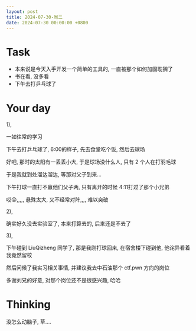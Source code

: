 ```yaml
---
layout: post
title: 2024-07-30-周二
date: 2024-07-30 00:00:00 +0800
---
```




# Task

- 本来说是今天入手开发一个简单的工具的, 一直被那个如何加固耽搁了
- 书在看, 没多看
- 下午去打乒乓球了
# Your day

1),

一如往常的学习

下午去打乒乓球了, 6:00的样子, 先去食堂吃个饭, 然后去球场

好吧, 那时的太阳有一丢丢小大, 于是球场没什么人, 只有 2 个人在打羽毛球

于是我就到处溜达溜达, 等那对父子到来...

下午打球一直打不赢他们父子两, 只有离开的时候 4:11打过了那个小兄弟

哎😔,,,,, 悬殊太大, 又不经常对阵,,,, 难以突破

2),

确实好久没去实验室了, 本来打算去的, 后来还是不去了

3), 

下午碰到 LiuQizheng 同学了, 那是我刚打球回来, 在宿舍楼下碰到他, 他诧异看着我竟然留校

然后问候了我实习相关事情, 并建议我去中石油那个 ctf.pwn 方向的岗位

多谢刘兄的好意, 对那个岗位还不是很感兴趣, 哈哈



# Thinking

没怎么动脑子, 草....
